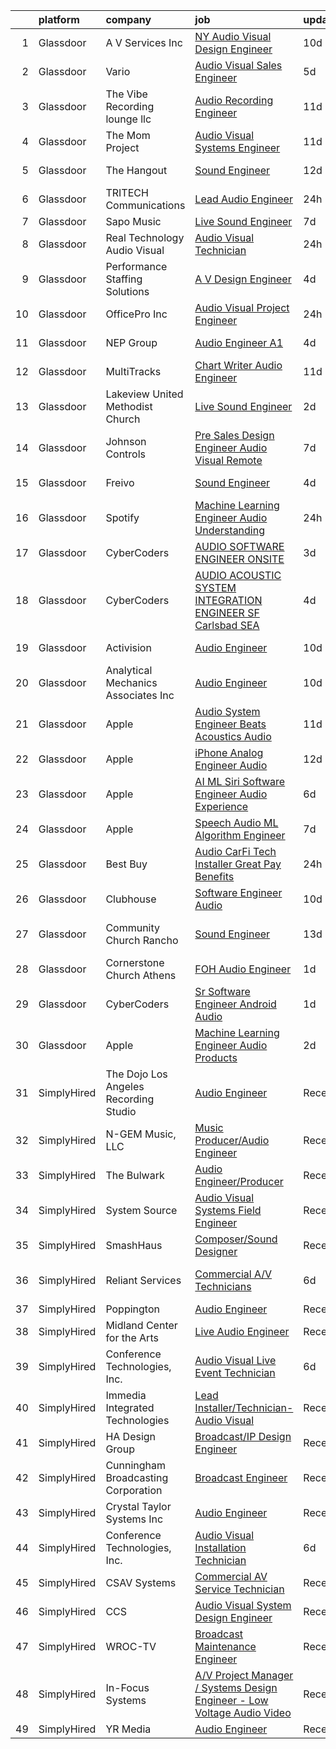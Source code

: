 

|    | platform    | company                               | job                                                                                                                                                                                                                                                                                                                                                                                                                                                                                                                                                                                                                                                                                                                                                                                                                                                                                                                                                                                                                                                                                                                                                                                                                                                                                                                                                                                                      | update_time   | location                     |
|---:|:------------|:--------------------------------------|:---------------------------------------------------------------------------------------------------------------------------------------------------------------------------------------------------------------------------------------------------------------------------------------------------------------------------------------------------------------------------------------------------------------------------------------------------------------------------------------------------------------------------------------------------------------------------------------------------------------------------------------------------------------------------------------------------------------------------------------------------------------------------------------------------------------------------------------------------------------------------------------------------------------------------------------------------------------------------------------------------------------------------------------------------------------------------------------------------------------------------------------------------------------------------------------------------------------------------------------------------------------------------------------------------------------------------------------------------------------------------------------------------------|:--------------|:-----------------------------|
|  1 | Glassdoor   | A V Services Inc                      | [ NY  Audio Visual Design Engineer](https://www.glassdoor.com/partner/jobListing.htm?pos=101&ao=1110586&s=58&guid=00000181a915423ba07ef03a087bc1c2&src=GD_JOB_AD&t=SR&vt=w&ea=1&cs=1_552aa1ea&cb=1656399152003&jobListingId=1007947559108&cpc=3C4EEAA328E8B31B&jrtk=3-0-1g6khagj1khpt801-1g6khagjfk268800-66a8b7b770e9257f--6NYlbfkN0D_KRozbKJx95I3LRYgbj09bqBDFeyQG4s8tCOB31p2DLOHeGD_9cx5Wr4SHah_ZRQfeSyEbOQAUirE1_kiyaD8q5BjoHKY8YByjhRfdx7l_pMGwymlFBbA020yV0DrMBWXCrVpgnXmB1-pu1tabBOSnvrFkrpOOdAZ-lvXy7Olslc220kGdDcErfu2DMayq5rKo-vsgXdG8H81V7lcDzMs8glqLukc1HW6cjsqDEcZ5B8_R-YGRawRToFVzzzIHdX3JoWxXNujZ0QLqxb7ysNlg2sl063MgoO7V1T94TZ0oNn8J-ARNNyvMSn2TxqHonbiuQLymceYQcOwudnOviPldE_ZxKrwOKe_2vRHYJ4d8X15PjyQD0vhcrZIbsAVuqYtIyKxCMppEdlpIfWPcWh9IJ8uMaeE7ZE36UTP-gjYd2ovCtubu2ePXC-PJyqUcPKKf0ZOvH617JfaVzbOZodTLkL9Lv_vqJJs42ERnU4oY_W7NXhFVJJ5l9JQ_-awc5wmIvZk4gHMD5-wU1G1lnUI)                                                                                                                                                                                                                                                                                                                                                                                                                                                                                                             | 10d           | New York, NY                 |
|  2 | Glassdoor   | Vario                                 | [Audio Visual Sales Engineer](https://www.glassdoor.com/partner/jobListing.htm?pos=104&ao=1110586&s=58&guid=00000181a915423ba07ef03a087bc1c2&src=GD_JOB_AD&t=SR&vt=w&ea=1&cs=1_5d394e98&cb=1656399152004&jobListingId=1007957200554&cpc=88BA482E144BE5C8&jrtk=3-0-1g6khagj1khpt801-1g6khagjfk268800-1cd875a76430fbde--6NYlbfkN0A4hgeKHdLyHgzaskNEvl2xXMVaueUT71iJOYpLYISQUMokOAxkb6e4txPs6f_S0ebvVT7mjiRIXvY5BrDZHvuKSsr0IpYfoC1TsAC_ZQuScOAhnEr9Rz-GRhmj27X-NIXUH769hQWDtwZmq8aVdcyqDKSjiBY_YyXgHRRdAo-w6Uv0R33OrIb4W-BpGXjT4kvg-ysVAIL0-pOrkRu9ia7mHpBsSV0U1K8q6hokfA_TxF1sfg5XT5n_HOhrn4biIXJs7MOAzzGuXK0B5xyW0JDOm3tXLpH2HD8qsIQn2pnee6fA62yDryE0WpUo5ZsDQYmYASkrLz75aApycH8qkzc3Wu911SvuPynBIcTbOLKiNRyYR09dXDHRdq_v-iP1wKCgriiGvhCSd9ISHpuTHZh0ZzJ6sRsgFj1kqCsCc8_OZ18iW0OSQNGCUsK0-MtCDtDyIhh5QhCPfkXhH7MlKxfznR67Ru6qAt1eTq7YiQQrUvGnZHGejq7aGtR33lFu6S0LZcRhrCa6XQ%3D%3D)                                                                                                                                                                                                                                                                                                                                                                                                                                                                                                                       | 5d            | Remote                       |
|  3 | Glassdoor   | The Vibe Recording lounge llc         | [Audio Recording Engineer](https://www.glassdoor.com/partner/jobListing.htm?pos=111&ao=1110586&s=58&guid=00000181a915423ba07ef03a087bc1c2&src=GD_JOB_AD&t=SR&vt=w&ea=1&cs=1_61150ce3&cb=1656399152005&jobListingId=1007945104382&cpc=8795CF9063CD573D&jrtk=3-0-1g6khagj1khpt801-1g6khagjfk268800-99b4986970c03688--6NYlbfkN0AVAxVjDINJEJrJHlpLjhsHnDl_GXopwSpFUamPNX3U_SUEqP2y_jbmpbt1JbWKTlvqLmQfKpFl98zRHr8ymYmYonFen-YayHZuQ_DfCErOfcEFEPAZ6qd5w0H3_J39Dxva259yOYDQdtV8ZEL2mZXtXF65qAaGmWN2criS2xPFyMOzIPhBh6ekD6OWQcpqSMUGyIQEH_b9lDgMUQ3AQoyXZDza-_jg5aLRnLhlkbOnN8CAIJm_fh2Plje6sdUxXWmbUfKmWlX6smx1LO3SSrzEEscLs7_6oTZ6c19GfS-W2PSrUFGNl-W7kZF1IfUYeckt84pr9n_jnA194IIwblLpgPIH33pOX0AkRlpMwwqIhlFtBDLy0_GE4a3P_W461N2A_N4jUUOduIK_4WLSjo6FQrBgivumPvblJ7W8UBNNeI-AJ7nWfTXTQkbulZDBIebRX-f8v-CiVqNz9_QtYD7WSoh7IVQKwk0pFB1boO8E9OEW_4Y6bXxxu-pCl0zd1Bc%3D)                                                                                                                                                                                                                                                                                                                                                                                                                                                                                                                                        | 11d           | New York, NY                 |
|  4 | Glassdoor   | The Mom Project                       | [Audio Visual Systems Engineer](https://www.glassdoor.com/partner/jobListing.htm?pos=115&ao=1110586&s=58&guid=00000181a915423ba07ef03a087bc1c2&src=GD_JOB_AD&t=SR&vt=w&cs=1_2bbd2c82&cb=1656399152005&jobListingId=1007944661856&cpc=280AB1FAEDD8D536&jrtk=3-0-1g6khagj1khpt801-1g6khagjfk268800-8d297b7f42d8961c--6NYlbfkN0BDp_epf89aHDQhKpPegNJQ_ldQpEFZQsM9OcONMGxWx6pU56EKHF58QjVdAUvn2gUvpzZk9IthuvokYIcOipronJcTOcPrHT0us9tx-90wtcUD59OyDN7-U2L4baohKg5v3Y3LbFPGSAFRjIpdKMBtycb2CJB5ll9Cca1jBsFCTMBTgpybQPkymv-31eskzRBwOuIz3KG_QDXOqGYVk0sD_rywq5-lOeNqeWXhR1-MdLuvpf0ncNQ39JtQBWXiPJPP_-UlIuG98AgBiWD_CUCpveMDkuCMyXZvc2gGC3Mn9uFg9e1cEgAitoF0gsOUQW0kjocDUTZrPr1OAIxnI5P2JVJdyN-5n0D0J1WrC96D_li0wVLVOP6rgZVQmZ2wk4IjOukLKoHbFaSnLAkuMsNB8bkX5h8C9SVVhdEITyIcdXhfxiPnbsJ56B4VGxaMoph8dnMDjmOr6Zu67_7PNuCoj0nl8Dd9uSO1eBMaDNg61xsayvbZzQl8SeiWpBW1G_QCc4qJtmOYnuX3mxJ0GKacAO4CGx3Y9kkyqunmJ79bBWhvbtpnnimCA1ALImBuIBx95Oy7kELhgA%3D%3D)                                                                                                                                                                                                                                                                                                                                                                                                                                                          | 11d           | New York, NY                 |
|  5 | Glassdoor   | The Hangout                           | [Sound Engineer](https://www.glassdoor.com/partner/jobListing.htm?pos=105&ao=1110586&s=58&guid=00000181a915423ba07ef03a087bc1c2&src=GD_JOB_AD&t=SR&vt=w&cs=1_56cf262f&cb=1656399152003&jobListingId=1007941797349&cpc=CA5E2B5B7F82281C&jrtk=3-0-1g6khagj1khpt801-1g6khagjfk268800-675acca29632c3d6--6NYlbfkN0Dklcs_avH4_PXeaTYY4cD2CxUXrHXnDcRAFPxkhkludPybpabqCb4pOKZvm-Yy40brWKAkZHC4kOFh5HjM1Iv-jKH59TjzzuSUIQ-sYYeZX4RoES0tCMd7ioO9AgG1d6v6VqV5lX4n-gRcMqGEXgCd34vgOgeDymq6rVNKl9UGpAns5_pPRoxTju9kDX5UtUTPf4AUO5YCSdA1A2CIWd_LToMx6SlsjyKZgMcVcIGslXi8aRAeWYdIQj-c7wOz8bjDK6fk1XrXb_utgc8qN9DTvA_s_5OoOyHRt9npuR0JAJwInKSexy73lLMA-TShY5SXx5GvDpqEVxucIG0Q_DBgX0-_8ghlVmqR6EXkOx8NNRAQpNnIy1M-bpnmYvm_Zf7k6P6aG4_MuLI6m3Q1TJhQ8X-8cVvnySJg_ewGvsiaW5rkqcOjR5D7QbacifTmjybeT0UwA9DSymucgZgiSrPJJTaCTLcJYdQjhe-MaADEP-KBwgNbVsFnUs3CGFyxOnBf4ThaV8D6hIIWo65MMPpG9r4lA-mqA6IkNI37pPScS-yR5dbALuc8wWJJ69kACy53YDjWotMcGdeYXbeTKRBrY6H7MEScWdoeowLXyGrnTbP5OK3K_keyblqaJ02R9gb5PDVlRLOzEyF9qhXt8eyFwF0Y-4XNpsjQ_EFmMC-wp0ZRJ9Ug-bG5sDbnImQX2ZcwecJLUryEzY7mzCa_o1bnqsnvHVX19uHLrLEZbg5eZPncukKZ20jXrXqRpL2S4Ks%3D)                                                                                                                                                                                                                                                                                       | 12d           | Myrtle Beach, SC             |
|  6 | Glassdoor   | TRITECH Communications                | [Lead Audio Engineer](https://www.glassdoor.com/partner/jobListing.htm?pos=126&ao=1136043&s=58&guid=00000181a915423ba07ef03a087bc1c2&src=GD_JOB_AD&t=SR&vt=w&ea=1&cs=1_c91563d5&cb=1656399152006&jobListingId=1007966226789&jrtk=3-0-1g6khagj1khpt801-1g6khagjfk268800-83ddc973618c04f9-)                                                                                                                                                                                                                                                                                                                                                                                                                                                                                                                                                                                                                                                                                                                                                                                                                                                                                                                                                                                                                                                                                                                | 24h           | New York, NY                 |
|  7 | Glassdoor   | Sapo Music                            | [Live Sound Engineer](https://www.glassdoor.com/partner/jobListing.htm?pos=130&ao=1136043&s=58&guid=00000181a915423ba07ef03a087bc1c2&src=GD_JOB_AD&t=SR&vt=w&ea=1&cs=1_37dba898&cb=1656399152007&jobListingId=1007951864280&jrtk=3-0-1g6khagj1khpt801-1g6khagjfk268800-fcb7a6448ded33ab-)                                                                                                                                                                                                                                                                                                                                                                                                                                                                                                                                                                                                                                                                                                                                                                                                                                                                                                                                                                                                                                                                                                                | 7d            | Miami, FL                    |
|  8 | Glassdoor   | Real Technology Audio Visual          | [Audio Visual Technician](https://www.glassdoor.com/partner/jobListing.htm?pos=118&ao=1110586&s=58&guid=00000181a915423ba07ef03a087bc1c2&src=GD_JOB_AD&t=SR&vt=w&ea=1&cs=1_333eb287&cb=1656399152006&jobListingId=1007966619746&cpc=FA84DF7EA1EC2398&jrtk=3-0-1g6khagj1khpt801-1g6khagjfk268800-0e18dce029541c2a--6NYlbfkN0BjST63HO_cL36i96nGEPqUOT3HZ6k04roLRJ2IkY2Op_uBN0wudOtw1NsEjFB3dXpM0ly2ihm0rxsIXnQIIGL4qnoCfvlW-_fxgU7cyZszW8-KYYQcj6iPF10kCmQ6prFRpaSM5Xll20hYXC4GKpzn_RsbxJqkVCBC6QdHbNNDzv5VITkupZrsHebo6WR0TwQHdO5GgJ8s1phLpVHeFlBb1mwne08DKKGYGM6rfrFE76iZkkEtvunheveLq91evPN-5bgd0e3W8nQFWLAhqcyE8mb6gxuFEQKAiH1_J2373OYYNf-y737qyrt7HKJ5XjbYWsaX0Oqca0VhsGr-bsQBCfbnIwj43ma31k9CL4pqvN5LaRIjl4WJGcFbfsK5CsWP1G1gTH8CUOD0ElPHpTk-2nN64qmC28A86-kddVhpYn4EBO6dUq35CyS_KOIWMS2V7-RCxiAzX__MMYQc3oD-OMcN6xbVDS8XWk90ok4EPhktXa0xFQLoIuTlo_IrUwE%3D)                                                                                                                                                                                                                                                                                                                                                                                                                                                                                                                                         | 24h           | Suitland, MD                 |
|  9 | Glassdoor   | Performance Staffing Solutions        | [A V Design Engineer](https://www.glassdoor.com/partner/jobListing.htm?pos=116&ao=1110586&s=58&guid=00000181a915423ba07ef03a087bc1c2&src=GD_JOB_AD&t=SR&vt=w&ea=1&cs=1_28cf4487&cb=1656399152005&jobListingId=1007959401680&cpc=1160948BCBA38B5B&jrtk=3-0-1g6khagj1khpt801-1g6khagjfk268800-39ede8f107027337--6NYlbfkN0AXoFliKwNxzh56Bt02S5rD74fUBi6QI1EUlbM42wbglNw8vVVxLQivIe2A6KbchX-Up03sFZ__uaskewCT7Yj-hFJJzeuxTq7hU8qD5Tan-fUtjOS1c_8Sq12GEAMZWI6gcodv5HQk4XYkESwoir1dR7YhZnykgd3V9fMzIXlKvK3D96QkNQMauaxTivINUx60aGVbcUwnoNMkC59VVzBSS5xXmlPVvPunMlfOp1oaP4the5OTRT1sKWkXuujnHpPvgl_FTjy7RsG_47Je8V1MumWdhqHXVjDEFcq68_k2bkrkUQ3SfD54_d8uPPlEj2UHhXP6UV_ye1X4oP6TDq27osNh5S4YftEyxd8Bfvo5plaLr7Q9JZCwR0kAijLKEEa20Oxs8kk0dKVB75eMwAVL9_bIilE4PyBtJTz3rJXglJtOi3ZECrOH0VjPlzM_K3Y33fH0VwBg0T6VGTL56WbZREi8IoZyNMdNQU-AXVJfubWdeGRZ8ok8ZCmm_SuzO40%3D)                                                                                                                                                                                                                                                                                                                                                                                                                                                                                                                                             | 4d            | Charlotte, NC                |
| 10 | Glassdoor   | OfficePro  Inc                        | [Audio Visual Project Engineer](https://www.glassdoor.com/partner/jobListing.htm?pos=110&ao=1110586&s=58&guid=00000181a915423ba07ef03a087bc1c2&src=GD_JOB_AD&t=SR&vt=w&ea=1&cs=1_b99831e8&cb=1656399152005&jobListingId=1007966790128&cpc=6A22310A23505C64&jrtk=3-0-1g6khagj1khpt801-1g6khagjfk268800-87b03e013f48fd64--6NYlbfkN0D_8t2m6d50VhCpl4Fo9khjsC-oEtwkXb0TgrV3aVXbw0OFier7LRpu8p79BSLQDTsnXwhmMM0YlCDNgOmU7C0uZzbB_yh-79RUvCSkuyC-1M8KdnSImU3HPPOrJczb4hZiSh81lB7XpNp7Bybne8dK1oeIKJH9OVJvxI2nHfP4UcHfH1XndzC3IKzBvgQL1eAOnvvrgGFPsoQivKYjzIjm7h3HsmI-u6hMvVoBUb0I0jQ4RbGF77yG7-dBp9rsFl_KfCJRQfYjV0QbViNQiFli9t8cNB7UfPty-TcQojTzU54II1F5K_48sUuTXA31CVHglegIyTLpsJ5s-1_9QjwkeOssc177OAEbZzI333aAsxA7N_wgd9uPmGHh4iqZP7lZ8Zbcm2-DAw0IkrQdTcGjDCghrOaPTZVnxR3akQoookBdWIqV0VcVeh0ybONl466Gh0i5yruu5hj2gGTDn6X8eJuZ58cKRoSWO5AgAT7rsSa0wamI2CkMC3_7edRjQfk%3D)                                                                                                                                                                                                                                                                                                                                                                                                                                                                                                                                   | 24h           | Los Angeles, CA              |
| 11 | Glassdoor   | NEP Group                             | [Audio Engineer A1](https://www.glassdoor.com/partner/jobListing.htm?pos=129&ao=1136043&s=58&guid=00000181a915423ba07ef03a087bc1c2&src=GD_JOB_AD&t=SR&vt=w&ea=1&cs=1_6a246a96&cb=1656399152007&jobListingId=1007960748460&jrtk=3-0-1g6khagj1khpt801-1g6khagjfk268800-93ec31f0eeedc6ba-)                                                                                                                                                                                                                                                                                                                                                                                                                                                                                                                                                                                                                                                                                                                                                                                                                                                                                                                                                                                                                                                                                                                  | 4d            | New York, NY                 |
| 12 | Glassdoor   | MultiTracks                           | [Chart Writer   Audio Engineer](https://www.glassdoor.com/partner/jobListing.htm?pos=128&ao=1136043&s=58&guid=00000181a915423ba07ef03a087bc1c2&src=GD_JOB_AD&t=SR&vt=w&cs=1_2b3e3b1b&cb=1656399152007&jobListingId=1007945174702&jrtk=3-0-1g6khagj1khpt801-1g6khagjfk268800-eafff6cc7ca7f3b4-)                                                                                                                                                                                                                                                                                                                                                                                                                                                                                                                                                                                                                                                                                                                                                                                                                                                                                                                                                                                                                                                                                                           | 11d           | Austin, TX                   |
| 13 | Glassdoor   | Lakeview United Methodist Church      | [Live Sound Engineer](https://www.glassdoor.com/partner/jobListing.htm?pos=108&ao=1110586&s=58&guid=00000181a915423ba07ef03a087bc1c2&src=GD_JOB_AD&t=SR&vt=w&ea=1&cs=1_2086d022&cb=1656399152004&jobListingId=1007963163267&cpc=5F655C736EBE388B&jrtk=3-0-1g6khagj1khpt801-1g6khagjfk268800-934eb1f40c151225--6NYlbfkN0Bzkuy17zoNwKMVjyusHhR7JNYo3SmelKzW8jp1Pa4Tky9YdqQTYDruHy9eVJB2m7VBbszFMWwZvIFKTQg5nS9sI9_JJWCPseFLmCmS7qJ7te2VZTgvndtqSn7c7lzyaoIIqC2VoQ5_G4i3Iy-M0m8Ijcpd8L3yk1Upufwb0rU1sp9JkWBN6mJRz3THtF_SslZEptlBVkKlaaZikAUhtZZ-CKsLotmNf4O5XZ7H_ZrI20n_soRXYUgq9NctPrmN75sTBzmY6SZkh5locQhOBUGDns7ZwyJbrh5xRwwSmjrJBDI6_9Ovksmx32elFmZsLEngVXcL0xwjzXuCjb67AoGUunKAUUiQLyktD3YbCwXqvgJEt4KNp6gdKOtHEFbquHk0rfz5CgcdbHGP-ziX_8udeEwZ1jv_3KhZ5si5O-vipOigLW2udRwju9dskRTTl8R1YWskAWvXvQg-_OO-9ahDFgs_M1vloNBTebpOFpEyGHOo941ka1Yf0TfkJYGJ9Yo%3D)                                                                                                                                                                                                                                                                                                                                                                                                                                                                                                                                             | 2d            | Sun City, AZ                 |
| 14 | Glassdoor   | Johnson Controls                      | [Pre Sales Design Engineer  Audio Visual Remote](https://www.glassdoor.com/partner/jobListing.htm?pos=106&ao=1110586&s=58&guid=00000181a915423ba07ef03a087bc1c2&src=GD_JOB_AD&t=SR&vt=w&cs=1_7400e101&cb=1656399152004&jobListingId=1007952143167&cpc=CE83898D3A5B2434&jrtk=3-0-1g6khagj1khpt801-1g6khagjfk268800-b3f02605dbb9b13b--6NYlbfkN0BiJjoAX1y632RJo0LgExWlQmIqESJcD9SmircHFj8EI1Q71FD2QN7UPy-wV1RweULECK8rGZdpcMgMtsPMEj30bZXTgUjCRjd0-d03T3R7Li5zA9aq2KuSMeYIhwDv1QhePEYm5fpdszIRdHK2LGb8Qgic8L2245-4rRbtk_1P8IS0bRmGSpvXt8p0UDDl7erYjqZZCLVSE3RmBlZhETea0-ab4LSbXmVCMEaUEU_e2aTRWMDt7nAKOyVBrXRTc9vm9bLJHGIGYbr02p97Nd38GUC-xYoBEnGjWUn2bPcUKApKpL_Ut2iPiMIRTOqaz5qLHFjgpRzhHIRxQVJ0h_DkVUPX6zcb4WhGdp89_nkTu4ADqUwtHeS1NMvJeifBZ6eOaWZ69La1KnWJVjPCG4vxqAK2Vu_ql4AM9okRHKRPtSpNgeGYojTM8TObZKqtj5qJcwyjPs6b4aHZrah7-g4Fn6ycPaQ3Ubx-Z-xWzumxSLXVLlPJs3Sh5U9Pi8PXLdM%3D)                                                                                                                                                                                                                                                                                                                                                                                                                                                                                                                       | 7d            | Roswell, GA                  |
| 15 | Glassdoor   | Freivo                                | [Sound Engineer](https://www.glassdoor.com/partner/jobListing.htm?pos=107&ao=1110586&s=58&guid=00000181a915423ba07ef03a087bc1c2&src=GD_JOB_AD&t=SR&vt=w&ea=1&cs=1_da8c748d&cb=1656399152004&jobListingId=1007960256212&cpc=7F925F5888094D6A&jrtk=3-0-1g6khagj1khpt801-1g6khagjfk268800-dcb3c1ce40abf58c--6NYlbfkN0DeyJ4CP5CzwT7broxeUwKBt3co1QwKwWitRQqJu2WRZ1ZiWaEtQwSD9V72mLcqkbYFr4PTDTMhd2HkYAy5q3mnyAyciwCD-O5PQIMS9Q5KThzj-50jTgHxSgcxpnoYsUtDyMGkywOoVmaupRLttQZOuWuECVOk-O-T0lmz2F6ZstuAs4GKfhZvCkiZiWQRzDVky73H7gC7WpA9HeHEVC9a4ZxuqAEW0QIEZh7Ol5C-nbCRRq4YU6rgv6QxUh2pAIqKT-1ileayXIQAwGC9JjffjTds3sO6h_mgeShy0fkiuneaRpM2he0QZX-tPMtyFZXbIdnVViQX3nygKej1OMQkwLNyYbkOl9El8QSOUgWYvgX0gsk9DAzKHe02SemrP7j9LPf2j821gp7Sb29LEaEVzGkDCtW3iXrgNmtEmdu3pXQIGOFr6Sz2TmeORcAndhjXvYbqX_usyUnaIfbv4ZPxQy95aoL0BCSNZuXVbCFtTdCP8KundeAjNUmEdVK-76s%3D)                                                                                                                                                                                                                                                                                                                                                                                                                                                                                                                                                  | 4d            | Middleboro, MA               |
| 16 | Glassdoor   | Spotify                               | [Machine Learning Engineer  Audio Understanding](https://www.glassdoor.com/partner/jobListing.htm?pos=125&ao=1136043&s=58&guid=00000181a915423ba07ef03a087bc1c2&src=GD_JOB_AD&t=SR&vt=w&cs=1_a8835bfb&cb=1656399152006&jobListingId=1007966430651&jrtk=3-0-1g6khagj1khpt801-1g6khagjfk268800-cf8b3597912616eb-)                                                                                                                                                                                                                                                                                                                                                                                                                                                                                                                                                                                                                                                                                                                                                                                                                                                                                                                                                                                                                                                                                          | 24h           | New York, NY                 |
| 17 | Glassdoor   | CyberCoders                           | [AUDIO SOFTWARE ENGINEER   ONSITE](https://www.glassdoor.com/partner/jobListing.htm?pos=120&ao=1110586&s=58&guid=00000181a915423ba07ef03a087bc1c2&src=GD_JOB_AD&t=SR&vt=w&ea=1&cs=1_baa21e83&cb=1656399152006&jobListingId=1007961975224&cpc=F41FEAB56D215062&jrtk=3-0-1g6khagj1khpt801-1g6khagjfk268800-b6235e2feb0b0fb5--6NYlbfkN0CpFJQzrgRR8WqXWK1qKKEqALWJw739KlKqr2H-MSI4eoBlI4EFrmor2FYZMP3muM0l2pCdR1lEkYQad70RamWRliXAwblxhpTvQzv0PCj3Pv52ZE0UmBc2zYc2lLn8YXoU1n662mAsLNK_eO1mv5bLozNhwunmvf7eKA6gi_po0JZoiACYKyF3D8-DywpE3MhAUR8euGXhz4rcwgGxC8wfJ2Oe4codT5tXPSXKWJwVtdAK9nAoDbUJ9XsQ6n_Zx1VNtPzwp7dAJAMslphL6wQv6ZLk2zYtgFnY9YwDnurWnqkxVdQoJUjxHipeQAi6N30Pzm1PHHFoHNzusSHCVKQ6CcExKTQuCrKiTl63E_loJugLN2mawfdopgLMx7RafSDJHPYox43JAkyohIl90vS5vjKLUpw9r22whxBM-nOjIMc2FI7A73NqhKQkoLHj28T5D_1ZrzsrZR_67puKfv5gJ-o1f-AlmeYLI4CftCk71t70TFAZwmzC-1mVvwbDIyj-yw4kCv5t3ZuM95OzEmNXtPAKgysfb7jKuRzvalAKVAYuK3G2KCCpJj1SQYYGaRC7c-HJdptbxeCq7v6to-93Q8nGqzAj0Cv365JEMABRtKBQHtHTr9lcfwaWrizgR_GYt9JVYkMxxKAxxXR0MNfrUl9lUtLl2ilgDLq9j0BOx0TWKkrgHvfGw6iwDVqXCh5KPPtRAyThXDM_0dbTK1ZMDXsYvf2i9bL8DGWlTszEJ8sztg8A5ymHv9nDkY_hS-wF6dumyAml0IXt-Wl-Lztg5kOk2BMB3HoYatGpdGpZIC_Pj9G0PM744J3qA3XUlMBUssQAFnEKlAqYbdXfj4rGTjSPOOVI2QycXIHcjbRcVW4effFJnGq5CuucS7ljpHz9zPePRVuS7i5aSW50D7ruo1ofjTsoHqc99JTeXhqFiBHF-PfMqiMtyhFsLMKt4m8dEoPepdCUPCjcTEoEstgXc4SNfRhkiW0%3D)                                | 3d            | San Jose, CA                 |
| 18 | Glassdoor   | CyberCoders                           | [AUDIO   ACOUSTIC SYSTEM INTEGRATION ENGINEER  SF Carlsbad  SEA ](https://www.glassdoor.com/partner/jobListing.htm?pos=121&ao=1110586&s=58&guid=00000181a915423ba07ef03a087bc1c2&src=GD_JOB_AD&t=SR&vt=w&ea=1&cs=1_cea81fc1&cb=1656399152006&jobListingId=1007959231261&cpc=334ABAF5D42DC775&jrtk=3-0-1g6khagj1khpt801-1g6khagjfk268800-5755e0051f75f908--6NYlbfkN0CpFJQzrgRR8WqXWK1qKKEqALWJw739KlKqr2H-MSI4eoBlI4EFrmor2FYZMP3muM2m1MpOtS5yr_LU8jhrgFzpR-IriCuh3QDxq2A6pDuyE9UVkFRATo_na6nVTisBw9xxrDPHWL0GsA8CVz1CizMhNBXOrN80NEYNsADboA7OO-fsDjY7rUMCaYd1kFFJ2RC05SLIIuvIrE_MkEGkUkkiVY1SOzct1JVPXXqOKmEXpucVk3p3T5t3F27Z4gURPxODiE76uUEJ_i9Q6j5yFx9hMzLrmFwMMq59CBQZBydPi5nWiZtqXGZy7O2Uej7kpbu6UKtRj0Mx-Ha8a8x2_nifZkW8fSSnwL1T82rwQFnk5CXkwvGZQQVnXUCMS8MFuHzLN7rP8h-lH4pjJoZqbgQ8YsECaqklx6LnxubCcTKPPBYTigl0rdmZATXCGze9qPeX9d9Gbncc86Vuj8nXS7YAuZwJjoX62uIbp-JdfPDdRSRZ4yWCUbWl15AFz9RAjqfVTqfv_Ws4t8ubvbLIaFhaBTreMS4CMl5tgKTcASHHXkAFAhgjwCvsmpjD0AzNqWn_TVwzGKqmVdGQLUQIkhJvS0byUKGLF6sw11f8r9bKLkv875iAAGHy7H2u2fxWOx-x8LCMlZtpDI93x83CUMJIow_DYZVSi-y3C9IgxeYuun2Z9OuGavp3or28RgCb4eQi-KM_OnKd3V9WhgQ4NYiOMIvlew9DSBvV2GBXSOigURMQjfps4bp-moXTWpwzcLFTnhQmZlBQMfnGT332siZFbMF7xAEZhdJuw6-kzAS55pyEZXO78pPr5X9nuCeHJVpyhgAeKSXIhdTvxgLePFegO7tIAVibdLHHELRaA7xJIF1lmGIqQuCXvsqRKqXF7GCmG3oXzZrDpLGJ0h8C16XDtujSJ_6COUUDLRhjuRkAAu3Q3fVdYl_rQqcndZpTbK89H9MXvCJg_NJ5NhnsEMJFe8dyjwze4RI%3D) | 4d            | South San Francisco, CA      |
| 19 | Glassdoor   | Activision                            | [Audio Engineer](https://www.glassdoor.com/partner/jobListing.htm?pos=123&ao=1136043&s=58&guid=00000181a915423ba07ef03a087bc1c2&src=GD_JOB_AD&t=SR&vt=w&cs=1_2bc9c615&cb=1656399152006&jobListingId=1007947570877&jrtk=3-0-1g6khagj1khpt801-1g6khagjfk268800-cc181edf414e04b8-)                                                                                                                                                                                                                                                                                                                                                                                                                                                                                                                                                                                                                                                                                                                                                                                                                                                                                                                                                                                                                                                                                                                          | 10d           | Los Angeles, CA              |
| 20 | Glassdoor   | Analytical Mechanics Associates  Inc  | [Audio Engineer](https://www.glassdoor.com/partner/jobListing.htm?pos=124&ao=1136043&s=58&guid=00000181a915423ba07ef03a087bc1c2&src=GD_JOB_AD&t=SR&vt=w&cs=1_a9b7df40&cb=1656399152006&jobListingId=1007947686117&jrtk=3-0-1g6khagj1khpt801-1g6khagjfk268800-24dfb34484a594a0-)                                                                                                                                                                                                                                                                                                                                                                                                                                                                                                                                                                                                                                                                                                                                                                                                                                                                                                                                                                                                                                                                                                                          | 10d           | Houston, TX                  |
| 21 | Glassdoor   | Apple                                 | [Audio System Engineer   Beats Acoustics   Audio](https://www.glassdoor.com/partner/jobListing.htm?pos=113&ao=1110586&s=58&guid=00000181a915423ba07ef03a087bc1c2&src=GD_JOB_AD&t=SR&vt=w&cs=1_fab1c373&cb=1656399152005&jobListingId=1007946395921&cpc=AC285F3A3ECA6BB0&jrtk=3-0-1g6khagj1khpt801-1g6khagjfk268800-21e9ee3c22229fe1--6NYlbfkN0BvKrLyj5gPmtZO9T8euul8TCxuuKNOtzRJOomxnwSEodTz2Bc-sPZl5OJ9R4TJsNec-GsM5itPkYUMiZ97SD77MqXyI8TTSJXPoB8wYYM4-otOhExxyVxSfwsfphh3AJq9oe8XmOMABO7CX38-IGS9xk4ZIL5Qtw7nwOgEuLFhPUDglbr0g9JjFKp3M834zZkRKCWZv5CnQAxVGjDNS9MhKhv1bELMoeu0CSow7vPSUCuSeEn17J7NjsGs05BdBBGPu7mRYOnUtY7nm-Y1H0Fj0SEON2DnqCBuzsCWYx7kVG9QEOpbPGSF8_MatPnq4Vv0WajYs6nWyc0sISmjLKdmXCvY-tSNpO0ZUGHnVLhi_vVPcLaiEe8AFMMFrrlLLAjKSBy2SfeB53RoOayjeM3wGowxsUJZmFbIblZkhp1sWwEt2CLMwRUETYVKcz1h6knMmq5fjehvzjyEvCZ8WSLLxjbsJUppV8EBS_lfvHAZXL5ynDpXPqhQriEnploXKOWYVhUowsBFrhi-9Su3UB35nT-rQDsGA1eQoS6NxixonR1DwOMXk0ZdXImFktc-iwKbNIkolrVHY4ha9CFtoLcV34KC5Qh_oROe9wJJH9E6vKcOw8-11NS4mI_WvnQZdYXZ2HNvWzX_KcMxkXwDxKXwafklOq_FtulB-6EdPuEzu343VU7btgur8F7YCyXkkrCrNPPhj9BsgxjJoWoSsW8YtyrL3IUEekVQLEVPfDni4u3bR95tVHUFpK6-4XDJSV3MHizLK7xaEBZBzJrNVsEfIgNtLFMGywT6_ISOhsJM_5NTtiuLKbRnT8aFN0d1Wz-a-KaMrkQQltkCwEXiyUA94iSWD-6tOIxtsf7TiUeDRjCAKehcS_9OOuAS_PaWFSCjTfVy-vivUZ8sKQfvf-pb3BprkDupLsgUgzs9fJOlZh8wRASS4ZrhyfjlFpJ2Iy0v1WtZuR6S6jMd_rg-M0h5Yuxf5_7NacEPuFiU3jF1XSSJZx0G0sWD)    | 11d           | Culver City, CA              |
| 22 | Glassdoor   | Apple                                 | [iPhone Analog Engineer   Audio](https://www.glassdoor.com/partner/jobListing.htm?pos=117&ao=1110586&s=58&guid=00000181a915423ba07ef03a087bc1c2&src=GD_JOB_AD&t=SR&vt=w&cs=1_d3d430b0&cb=1656399152005&jobListingId=1007943800774&cpc=451933188B21919D&jrtk=3-0-1g6khagj1khpt801-1g6khagjfk268800-43a1c2b1bd0e08d3--6NYlbfkN0BvKrLyj5gPmtZO9T8euul8TCxuuKNOtzRJOomxnwSEodTz2Bc-sPZlSXfvz6ygy0sNIMmBGq0Ge07DR5xCqZ-Np5K7OG-bfvlMCx9d2-yuvJubH-gnRqp3VFuq5FtDSM-zYmdyBB5SrTnu-MPr4BXWaBrdOr9seQ8UibLTvghnwTUN7ajNe9TchZeUGT6LGmMPR-CDQP-UHo3RuCWHMyrTMYIgpohV3CjAiut0H3Fu_Jb0hlBjeZP895mBK9L-BTDf8o60Ued2ig_b7nfzmyzRvjIv122arhBjhwXAh6HCxcC9-xjvoVWADuwTtB5uAKUs6_LPFnyFY-_5Dv2A_WYB4L9WrVgvFjhPMz2VcSr86tpswWzBeuA3r4OBaKV1XI4I1a8A6ChuycZLIFSvkTA3-g_8scMbNdjJIfWpLHHO5NhW9n2UeqSR7X_oRwMfA9YUQLim59I58mVZfZ8bAjgJWHPmfDi0BOIzy-uaXTcgBqinob-Exgtneto-VqE5MO0UWPw8qQJVqB1_z_tLPX5oXd9l6j_mM4ZgynNQhc3sBzJerT1bKMW8x3ow1KNMP2bHCuaExq17wnTypR4Si6OMKlUK9vEEgX4nyacpI133suHagemDcYPNEi03Jh-Xw4Qpq2GVBDDoasd6LR71ogID9fe0ZS4pmaiERyAUk7sCHUrHMM1NC3Pkeb9E34FEvW0nuPi0sPHY5kc3PYNYN3LEMzGSoMVWHYH4cqncV6X4qonmEtfCWo6d6RkZvOsp6G5wigwWo5cesMogdLd0qFYDmcss2UZoihyjWGdHJ-mwpesma6mocw9S3nfKlioqZ5S_CFFD7Acwq7Mf4hsooEq1-QKJYMd5ZmqiPj6Om1MXAx1eM5j4c3W-vnqIwbq6XHYsT3G2dKgbz4Gwh9fbL_EdMb7ePetLZ6TiTeilhQmVElI7DSlV70M2sJ_I0AQid5rmwuBrCMYoX_eH3G56OebM)                                                     | 12d           | Austin, TX                   |
| 23 | Glassdoor   | Apple                                 | [AI ML   Siri Software Engineer  Audio Experience](https://www.glassdoor.com/partner/jobListing.htm?pos=114&ao=1110586&s=58&guid=00000181a915423ba07ef03a087bc1c2&src=GD_JOB_AD&t=SR&vt=w&cs=1_99f74eee&cb=1656399152005&jobListingId=1007955803610&cpc=AC285F3A3ECA6BB0&jrtk=3-0-1g6khagj1khpt801-1g6khagjfk268800-7f8b805f602546e6--6NYlbfkN0BvKrLyj5gPmtZO9T8euul8TCxuuKNOtzRJOomxnwSEodTz2Bc-sPZl1dBMH13w-jOuDdk-f7H56QP6g2bk7OOCTBgEksMJ67_uUG10p_Ob0wBQK04jJ5ef5QVpBRbDcK4zEfyd2XYMJF3E77_Ctt9UCpFMTYW278ZSGzRN2mKPcUpFOFf7_c9z4c2sc2C8DNzF1jDYOIFAEto27tsA-8rJbfljzeFymf0cB4wbtPiCAJFC8fjGwpQIDlIOBv7-OYuoYz0Ma_PObGR90MuFd-bQBCILXLkArRdv7BhtxjCl4D2YauBuTCgjhvkrpgIm-nNotybgQKR-QlMep7WtdHQOTWovNw7FYeBRr6Qrc0IkMlcTlWaAKmx9kCG9FG00qVqT80PTKVUQysryP7PrQtQC_TM0UPoc1r-Cz1W77gkdWxzuSkVu-E7AKZlidll-nNb6oFzwp0SBLhGgFB5v3tCEmnqr0Xhq_e73rc1lhaalRmbq8szKOCjqiNQeSk8i-dxEREIUF0J00_dekgKzVmtmxBDcr7sYWRPHgdKKG8yvBDkvsJ6kVMrUtemNaGj8UWHMnC75_cbBoRQjipjSwk69SN1YjIbF9Fd92wCwwbYtu1oMg6fjRUxYV6g0gCeKZQW2rmqNeSP7_lPPJTVP2dVEr9EVGWI95kirK5Aw0bBvHXuakAmBCRoWdt2mI_6HVV6YZwgtwT8huV8Y7xncWjQsAR3pKpPc_CwPMK2zM2OGaWK4f4v1aoHq6Itsu89FRbWyEAZWnICyv1nMOy4J-enh9vt9_ENthaXLSlcyANgphLRsxF99KjG_r8cF6UN9klP9RY_h9w0QG7RzxMc0MfpHc0mxkp8Ujuy0nCz_nTcjMKYr1-B_-mJah14UU-u5c0QG28do9OxKE6RXZ2KTZfOjAZpkh2O9wvtQ295YYPZHG7WAXrWiE0iIWXKEWLgUcxao5kV6tyigV2khMIYotD2lM5NxvGbUFGpGN8JmjdQsEQ%3D%3D)       | 6d            | Seattle, WA                  |
| 24 | Glassdoor   | Apple                                 | [Speech   Audio ML Algorithm Engineer](https://www.glassdoor.com/partner/jobListing.htm?pos=119&ao=1110586&s=58&guid=00000181a915423ba07ef03a087bc1c2&src=GD_JOB_AD&t=SR&vt=w&cs=1_56625f3f&cb=1656399152006&jobListingId=1007950938166&cpc=8795CF9063CD573D&jrtk=3-0-1g6khagj1khpt801-1g6khagjfk268800-416ccb7ae30ec39f--6NYlbfkN0BvKrLyj5gPmtZO9T8euul8TCxuuKNOtzRJOomxnwSEodTz2Bc-sPZl29JElYHfcoRPDDLo3sHPP-K5dRcGO8rPNXUXsYzvYP5JWz9kLN0ZRg_oEN8n03VhstGnW0EBfOtfUhNkkbNxA4Urlv0cCP8cm4OieVMbhhmb8-ohIollJhGgLIjwA9oXDZPFHOMYZq6kfZc-53i8uHR0587z-_Kkr-YYgkkO3q1jPn2vbP5-ZxqYilSbRN0U8ZqSXreBwMuDLJJ6wEaKKgzmmu4UPKSys4uT9RVGR-HQCp2S5KzPemTeB1gMdz22UHs7vzkzTx2iKbgSBAoHh0wrr-PihoKTkwyGSh8iobZo_7aSxs0lfdgxr_MfDFj_VpPCoT8QZB2bpw3-FF95ja93Sjc4PCZZwFKGzzxHK_V9ak4t50iNK9mV4RFyysI61qC6QMm5lbvoFS6w4U1l0x-5fshg8qLaang_sWdq6Prfnxdt-IF5R8l8WQRDFKwDyyz79t_JMq-SmcOdu4uxwq-98KvlQq1GQJHldTYywvP347Vj9zr_vv52Hqion3STtrxW7-8K7GS5L42ZLkEEuWAfn9Z7I_FMMdVmfj71_hcp_JLW1I7WWiO1X-MDOxv0tmi49gEyfOE295UmbX_W4BA90eGi8_8Xp6X-aCCa4DXyPEYr5OyBYKsDMkDRzydmZ4oFQkK5jGsW72xHhJl29N61YaQEwzyp5yl4rMquWbMD8i4fW-g4dt4kmY6zq30q1Crsex8JXGt1q6J5XzXP1KFpd5_AnL6XbuNsENYr-o_1jQxruaoHodNAeviyRtWHnDufSHinmimB5c9viD-S_aVj1C8EQ2t-XFoweY69T-gCF37VQjwl5Q3zYpxP8oUCPVCm4mvSEziigN6OmnzGGF1lMhHgG3bGY1CviAKA5TLFIwSv-ADEKL2SXg9t3-BQjl3cg9xB2aDewXXs0mV5WA%3D%3D)                                                   | 7d            | Culver City, CA              |
| 25 | Glassdoor   | Best Buy                              | [Audio   CarFi Tech Installer  Great Pay   Benefits ](https://www.glassdoor.com/partner/jobListing.htm?pos=109&ao=1110586&s=58&guid=00000181a915423ba07ef03a087bc1c2&src=GD_JOB_AD&t=SR&vt=w&cs=1_b3e2a531&cb=1656399152004&jobListingId=1007966209489&cpc=83EE714EB2563156&jrtk=3-0-1g6khagj1khpt801-1g6khagjfk268800-cfbecd02a0b72425--6NYlbfkN0A3euUoOlcFOg58Q6nmuUh0Lnp17JpRiT8Tdiqcy7-gIycqY4ay5IM36F1mgImvTEqJgWkYO-M-UcKvlC71t0KvrotfJsCLyPn-H13HpFtXPNQzSpDrygAZc_5ZyCnJzhfP7C0P-hzqX7VsbRYhn8pvLQFmo3QlDDr9Xktvod629fF1PknKyyI-3UMahDxJ6HnsPIkw5j0CIH5LNT2XjSIPfNrqkgesKiFp-yK9h98kRq8UOURX4WE5vJmtIkYWmFU-JxzAJvJi5ao8FiyQwziEGlhw2FOEZUE09_nIV3Rba3MPFhXsQvOEVOl4XfG0iYKYcrDhgCLWmWoKn642j-44ssHnK48fRL9k5giI4S_i6obC-eZTB06QfbqQpoyvnABnUg2QYdGaS_lP0J0sdpwu8IQ7vUt4aC2slAvztmtMPxROppeRNThsh0r2-hTPsV4iOpRJZFlvY1jMGv10VP441WeDM2Wc9lPcL2Hsy640UEOigABIpQ7A8LwOARe3E9g%3D)                                                                                                                                                                                                                                                                                                                                                                                                                                                                                                                  | 24h           | Puyallup, WA                 |
| 26 | Glassdoor   | Clubhouse                             | [Software Engineer  Audio](https://www.glassdoor.com/partner/jobListing.htm?pos=127&ao=1136043&s=58&guid=00000181a915423ba07ef03a087bc1c2&src=GD_JOB_AD&t=SR&vt=w&cs=1_7c6f023f&cb=1656399152006&jobListingId=1007948431970&jrtk=3-0-1g6khagj1khpt801-1g6khagjfk268800-6d5538c8d3713167-)                                                                                                                                                                                                                                                                                                                                                                                                                                                                                                                                                                                                                                                                                                                                                                                                                                                                                                                                                                                                                                                                                                                | 10d           | Remote                       |
| 27 | Glassdoor   | Community Church Rancho               | [Sound Engineer](https://www.glassdoor.com/partner/jobListing.htm?pos=103&ao=1110586&s=58&guid=00000181a915423ba07ef03a087bc1c2&src=GD_JOB_AD&t=SR&vt=w&ea=1&cs=1_eee01e50&cb=1656399152003&jobListingId=1007939846257&cpc=A4354B06E837AE94&jrtk=3-0-1g6khagj1khpt801-1g6khagjfk268800-83ae106271ef4dd5--6NYlbfkN0Bi-g4OEguhQEx4pjzkmulzkFDPdVMQm6g82nLRMcVRUAXQonzRVMraqvZFhqHn4iOrwVvH3vjavyQ1H4pVpG0Sx8cg6YAiQ__67yn_QI9nxrG6U4M1HTCKxgTQzFwVXCl5V7NMBT19HpHVbSSivm3y3MWHj9PjpWZhDH39sbDn7fy1Qwhaoag2pbuBs-YWJhfqYVHdq2Ii_4ze_1fwrfRuz8QmLYcMEB-yf3q8h0B6v7Ti2MACNny5p7drKD0YZDGiFNNsZlF4KhdM0WlLEQ7D0YoA1cz-6e-3hvRQJ1Uy8uPLszqfwyIoMqJaqy9DiZKzfLFlBQ5zOLWnCUKk9AfSC_THLf6IfmIhrbao98vXnEezHOwf2rIWD58WHCDRs6NOlmQNaYON9HQId3FhI5Pq19shJ3xdyesS5yuw29KmrREU0tsOVeKtBzyyC4HkJvCVL_XkTVcYxCxzTqQtIKHMHWn5V9hUBxnGCEajNoyJMiPRMxH_mSXYnnnukSFQHR4%3D)                                                                                                                                                                                                                                                                                                                                                                                                                                                                                                                                                  | 13d           | Rancho Cucamonga, CA         |
| 28 | Glassdoor   | Cornerstone Church Athens             | [FOH Audio Engineer](https://www.glassdoor.com/partner/jobListing.htm?pos=102&ao=1110586&s=58&guid=00000181a915423ba07ef03a087bc1c2&src=GD_JOB_AD&t=SR&vt=w&ea=1&cs=1_b08e8a6f&cb=1656399152003&jobListingId=1007963817105&cpc=48866614B099111A&jrtk=3-0-1g6khagj1khpt801-1g6khagjfk268800-b2caec61db452df1--6NYlbfkN0Cp_WSJKd_Pz82imZmURPbhd3kYBsiZi4lpMLOH6vOlLHXZ4NTKdKhMKR347qnu_PC_l8rMAjz4bq5l-6SKyrsJ4xt9HG7iwxgywyk2wEl9Ep55iwvjExZ1kWzZ7FqmuYrtHg7SxbuqrXEBP3SKmMBEj5jQ-AsaSerUGeYN_G-MDiW9qVc5Ae1Rmkp71Rl8SogJeGGGLutJYCgHNq86FvP4ZZzuZCynUpM0A81qYUQeeIhxnYI9rPtlPYZIsDtTTJBNMNbcimyYoaWVfYMA03WTJb_T0P5BVVAPqzUpluJAOlS05L-fc8BM9yoBeoGaYgX_hPE95vQUOSrVpXkykn8iNh6WjNUNhgD951ecEHmnj40csyletBrdFzzooRcsTOHTTRyihMp2VvevJaW7W9_CDjJUNSZtcuKLspbYKYggLOWIvh8GLBWporZO3ttGun_PZ0z3P3dN4UE5c1pxn-vUwAz3H1xm7XAieJEijB7wcTYt0P36lY4W7x9dU5u0vEw%3D)                                                                                                                                                                                                                                                                                                                                                                                                                                                                                                                                              | 1d            | Athens, GA                   |
| 29 | Glassdoor   | CyberCoders                           | [Sr  Software Engineer   Android Audio](https://www.glassdoor.com/partner/jobListing.htm?pos=122&ao=1110586&s=58&guid=00000181a915423ba07ef03a087bc1c2&src=GD_JOB_AD&t=SR&vt=w&ea=1&cs=1_21cc2e86&cb=1656399152006&jobListingId=1007963884682&cpc=2CAED5C921A5F994&jrtk=3-0-1g6khagj1khpt801-1g6khagjfk268800-ea015c8f8a4b51e4--6NYlbfkN0CpFJQzrgRR8WqXWK1qKKEqALWJw739KlKqr2H-MSI4eoBlI4EFrmor2FYZMP3muM0-lEZjpnVt1AFkJ50x60gmlryvrL8ME_3O8Y-C4EwNulrF1XoRUnI6ALU_lptaNLs_Gyj7dUSlKr7me3KY9JxPX4w39O_q3B2VCWcnABCgY9JBFW7i9VqMMpWKaxx7IpkvARN2ArPGpesJG24VTrvv2fTcoszJHsULKWYaiYPbMAqf_L6zboBTG79ceKBWQfQIzZgZ2iu7LQVKD7eS7eLciUpV-2kHZS4yikFAsEzDqUca-wjkzNbu593LmU2Jpq7_lGt1m3R5nCcHQk3tnYtRCADNcRE4pS0BELqkWnoMFgDVIqQp-i8LR9XFMnnF2TqMAKsTrxrawwQiZ1s351nDJ5zMYsC3OF2zbePS29HJe8Zj4_6ju_Z1ho8qHbXWO3SgGxhCBOMcWbuggRB3ssL33AdCi7oxVdrEpPHndyWhH4xYm5GtOgfo9vzqtrI16xOAUbmw3ZYRMwmZWT4NPz1a-oWi0hZAHlwTjnqWbCqhgHKXCzTfuWtrcw-LtKu0z9QSToyAAF6oSgfZgQfvCeF0fhwbddGZoi5ZRNKK-P3NpeBRrGcKKLTkKWY1B1UDPlrc1cVVABFR5boMsCno8emXL9HE0bWq-rW4veomHCoRQJ-pBVfQYxQSImzwGFo3vUWZqUXB4tRaTygqOfJPS4tX1RIDTuGJmtIfKlI4znrsx07y1pIQ1WZf7cBg7JGuHxCjXN_JKwMXyETOc0JY-Fg-mUW273FbH6Hyl7fMEu9r4hAOZxJF6UU9U3SpvGOQPRFOp-JGlffLd2f6oF3s8cuDtGhb12Wx3lrvEh1nOwU1rp5w9gbNogxZCiec1xqi-h4UPCxOL8OVq_03nOmgy8pjOs-z80zuNlSF1XTaVrZwSUHk13q7O5U6tqIG_MCe-X8ibEufRv6etCZm_4zT3U61pWxzhaISzH4%3D)                           | 1d            | Encinitas, CA                |
| 30 | Glassdoor   | Apple                                 | [Machine Learning Engineer  Audio Products](https://www.glassdoor.com/partner/jobListing.htm?pos=112&ao=1110586&s=58&guid=00000181a915423ba07ef03a087bc1c2&src=GD_JOB_AD&t=SR&vt=w&cs=1_a308e88f&cb=1656399152005&jobListingId=1007963574780&cpc=FA84DF7EA1EC2398&jrtk=3-0-1g6khagj1khpt801-1g6khagjfk268800-c49561d505b56c66--6NYlbfkN0BvKrLyj5gPmtZO9T8euul8TCxuuKNOtzRJOomxnwSEodTz2Bc-sPZl8WPllYOnI2hdnddGV9WK-yG4EctdurmsYwC992_5eXYIZR5lJ9xYBk_c5lstKlbpnEOWoZXcRo7NjLf_0wBQDP3kvrgQQTOpgCWfN13f-FPi62jZtSX6_ZEIRRibba17Dl8DgiNxxSMby6vMGy5hNw-dxSItcVswwZGVg0XbwhO52qMnBR1h1RPt2fxTvkgTBgpWir7awZmYSekiLgCVssNOLlT-pTQmfg3OfMxolevU-KhYcBiUajZSkHoFd_fMfIYR2ic1_17ppwb-CZFimYMCz507FSwO-a77z4IDt46yxcQnesO_nik6L8NJU-y1QVsxW_te85qtQPKh-8_CYZQAsj2Pz575_E5jwCgFex2hs-K0uSBPhwyRf1QdsJA7uSrPNe9wetyNfydUK6nTN0_LUXoIvPrGdkDkagWxf0nc69YiEJXyN60WgP_D2zIcUVSiK15ta1orwtDYqjqu37ZAC0IvfHfc5cPUVqxjePw4wRmHmDe4WfuwcVoYZugoQ5u2SjOdDv6Xup0X93LoApktCIZ7Gezo_PPv3wZ6d-NzCM7Q4ZuOIyNXCVwvUuatvC8A_ewgE_vdjY127S7EdbSvYjmUr3UhY2ep8iqVIdsnZhf_GHpZOgEggVz7teg7hkCcNT8HwzNxhZEL6INDDmEGH78bGyoDR_w4sDZEZcP7kgurCmFykYKVUo3G43X3Yf-Lwk31qwdw2amzLHgKVFC7BDPfR7fkMwfMnt2GB4JSMHzyP61MyPltTh2IKNdRIy7xHQDlt065NOC2WXzYw_LYrqanPzxDUsqHFPF7vFhcFv21aYGefuNKbiPV95xUC9m-P6gs1mVKKNeWpJlDQXijoQ5dgki_NVvlMcwVZxEUUpxBP3dZrPVWWerIp1lhsG77OpQ9wF-U5Jo0LhnwAD0-r4VJPZXwIH83sKKpB1OTuDaBT0wFsA%3D%3D)              | 2d            | San Diego, CA                |
| 31 | SimplyHired | The Dojo Los Angeles Recording Studio | [Audio Engineer](https://www.simplyhired.com/job/iXh5sP5GVfZbtQJRk_3X9L4FWZySVyQP5ElAUVU7d2atlI1F-QEf1A?q=audio+engineer)                                                                                                                                                                                                                                                                                                                                                                                                                                                                                                                                                                                                                                                                                                                                                                                                                                                                                                                                                                                                                                                                                                                                                                                                                                                                                | Recently      | Los Angeles, CA              |
| 32 | SimplyHired | N-GEM Music, LLC                      | [Music Producer/Audio Engineer](https://www.simplyhired.com/job/Ezwa4jEajZ7pguMTILcySEmg7Pz97pN4Z54HItsH2bknDEZXVVTfQw?q=audio+engineer)                                                                                                                                                                                                                                                                                                                                                                                                                                                                                                                                                                                                                                                                                                                                                                                                                                                                                                                                                                                                                                                                                                                                                                                                                                                                 | Recently      | Remote                       |
| 33 | SimplyHired | The Bulwark                           | [Audio Engineer/Producer](https://www.simplyhired.com/job/n_62sdMl_VyX80lOQG59KPB-afVH60nnAEc0ODDMsv6ZadDCgjjCcg?q=audio+engineer)                                                                                                                                                                                                                                                                                                                                                                                                                                                                                                                                                                                                                                                                                                                                                                                                                                                                                                                                                                                                                                                                                                                                                                                                                                                                       | Recently      | Remote                       |
| 34 | SimplyHired | System Source                         | [Audio Visual Systems Field Engineer](https://www.simplyhired.com/job/xVBqUv_Jb7WJWKXZWvKMDvPPRs-yjpNF3jAs9pIqje1SIoBa9tk9Yw?q=audio+engineer)                                                                                                                                                                                                                                                                                                                                                                                                                                                                                                                                                                                                                                                                                                                                                                                                                                                                                                                                                                                                                                                                                                                                                                                                                                                           | Recently      | Hunt Valley, MD              |
| 35 | SimplyHired | SmashHaus                             | [Composer/Sound Designer](https://www.simplyhired.com/job/5TV44fqNq9OE9PTw8D83ASmeufu-2onYgJ8O5l4Y0t9TzOHHgUVKrQ?q=audio+engineer)                                                                                                                                                                                                                                                                                                                                                                                                                                                                                                                                                                                                                                                                                                                                                                                                                                                                                                                                                                                                                                                                                                                                                                                                                                                                       | Recently      | Remote                       |
| 36 | SimplyHired | Reliant Services                      | [Commercial A/V Technicians](https://www.simplyhired.com/job/sPUjphSNrsIO0K244c7riXsFHsmPObpZs4QiHkDnSlVhKnMtzw3a4g?q=audio+engineer)                                                                                                                                                                                                                                                                                                                                                                                                                                                                                                                                                                                                                                                                                                                                                                                                                                                                                                                                                                                                                                                                                                                                                                                                                                                                    | 6d            | Des Moines, IA +6 locations  |
| 37 | SimplyHired | Poppington                            | [Audio Engineer](https://www.simplyhired.com/job/urBt4Pn76W8KKe0UX_EPLLFxp6zkRRzKV1tI-y7on61QsQyvVQXMSA?q=audio+engineer)                                                                                                                                                                                                                                                                                                                                                                                                                                                                                                                                                                                                                                                                                                                                                                                                                                                                                                                                                                                                                                                                                                                                                                                                                                                                                | Recently      | Cody, WY                     |
| 38 | SimplyHired | Midland Center for the Arts           | [Live Audio Engineer](https://www.simplyhired.com/job/Z-3S28RphvWUnPVA8aMqk_h3d-s_1xLJJ7dN0CiPBshUhmVpJvdyfw?q=audio+engineer)                                                                                                                                                                                                                                                                                                                                                                                                                                                                                                                                                                                                                                                                                                                                                                                                                                                                                                                                                                                                                                                                                                                                                                                                                                                                           | Recently      | Midland, MI                  |
| 39 | SimplyHired | Conference Technologies, Inc.         | [Audio Visual Live Event Technician](https://www.simplyhired.com/job/yd9Xkx0nrvYxxfsVNspxHt0MdEP_aWufSURhX5GgpZFKXBxT9korZw?q=audio+engineer)                                                                                                                                                                                                                                                                                                                                                                                                                                                                                                                                                                                                                                                                                                                                                                                                                                                                                                                                                                                                                                                                                                                                                                                                                                                            | 6d            | Des Moines, IA +6 locations  |
| 40 | SimplyHired | Immedia Integrated Technologies       | [Lead Installer/Technician-Audio Visual](https://www.simplyhired.com/job/IL_TH2SXPlz2tOw2DDE_I22xSpEewZlkJne33ZaAXd-CmCI5oTmI_A?q=audio+engineer)                                                                                                                                                                                                                                                                                                                                                                                                                                                                                                                                                                                                                                                                                                                                                                                                                                                                                                                                                                                                                                                                                                                                                                                                                                                        | Recently      | Scottsdale, AZ               |
| 41 | SimplyHired | HA Design Group                       | [Broadcast/IP Design Engineer](https://www.simplyhired.com/job/zhhgZWf-DO_bs4uyVaD5PndjTMRWo-7-u4ftaNAl0jgW23ZSe0AuwQ?q=audio+engineer)                                                                                                                                                                                                                                                                                                                                                                                                                                                                                                                                                                                                                                                                                                                                                                                                                                                                                                                                                                                                                                                                                                                                                                                                                                                                  | Recently      | Springfield, VA              |
| 42 | SimplyHired | Cunningham Broadcasting Corporation   | [Broadcast Engineer](https://www.simplyhired.com/job/JieQNbx6PaS0O72d7ychTJ5jsGsflKZYvOobHB_YWy02noFYBdL1Mg?q=audio+engineer)                                                                                                                                                                                                                                                                                                                                                                                                                                                                                                                                                                                                                                                                                                                                                                                                                                                                                                                                                                                                                                                                                                                                                                                                                                                                            | Recently      | Birmingham, AL               |
| 43 | SimplyHired | Crystal Taylor Systems Inc            | [Audio Engineer](https://www.simplyhired.com/job/LhUCvXc8AQWQcD0TGVZasBb9SNg6lz7uzKz2Ilor3DNMxpShNP91Dg?q=audio+engineer)                                                                                                                                                                                                                                                                                                                                                                                                                                                                                                                                                                                                                                                                                                                                                                                                                                                                                                                                                                                                                                                                                                                                                                                                                                                                                | Recently      | Brentwood, TN                |
| 44 | SimplyHired | Conference Technologies, Inc.         | [Audio Visual Installation Technician](https://www.simplyhired.com/job/nLm3GlAGBBjmXf_txlXY1CCa2WTTsmFnN4CvmAH_X7zsfwBqYF2PBg?q=audio+engineer)                                                                                                                                                                                                                                                                                                                                                                                                                                                                                                                                                                                                                                                                                                                                                                                                                                                                                                                                                                                                                                                                                                                                                                                                                                                          | 6d            | Des Moines, IA +18 locations |
| 45 | SimplyHired | CSAV Systems                          | [Commercial AV Service Technician](https://www.simplyhired.com/job/uDcFq3a__3A10BLvwu6qdvZZEB40OE1yVo5xc-yd3xbgd8ZGINyqLw?q=audio+engineer)                                                                                                                                                                                                                                                                                                                                                                                                                                                                                                                                                                                                                                                                                                                                                                                                                                                                                                                                                                                                                                                                                                                                                                                                                                                              | Recently      | Colts Neck, NJ               |
| 46 | SimplyHired | CCS                                   | [Audio Visual System Design Engineer](https://www.simplyhired.com/job/ary5z9j2es4oPMAOjusLJHyf7K-36e4_CuOld61njGzpItTv9_0cKA?q=audio+engineer)                                                                                                                                                                                                                                                                                                                                                                                                                                                                                                                                                                                                                                                                                                                                                                                                                                                                                                                                                                                                                                                                                                                                                                                                                                                           | Recently      | Denver, CO                   |
| 47 | SimplyHired | WROC-TV                               | [Broadcast Maintenance Engineer](https://www.simplyhired.com/job/65H1c8chkx4pjemUfnCICe5yHDE5HpsR2S6qbyDTSm6MpV1rbRGeJw?q=audio+engineer)                                                                                                                                                                                                                                                                                                                                                                                                                                                                                                                                                                                                                                                                                                                                                                                                                                                                                                                                                                                                                                                                                                                                                                                                                                                                | Recently      | Rochester, NY                |
| 48 | SimplyHired | In-Focus Systems                      | [A/V Project Manager / Systems Design Engineer - Low Voltage Audio Video](https://www.simplyhired.com/job/V24z7mqk7gqUhPMf0WBcNbvrL_rcQJbqnphwHjaO21G9kK8dNQsyHw?q=audio+engineer)                                                                                                                                                                                                                                                                                                                                                                                                                                                                                                                                                                                                                                                                                                                                                                                                                                                                                                                                                                                                                                                                                                                                                                                                                       | Recently      | Minneapolis-Saint Paul, MN   |
| 49 | SimplyHired | YR Media                              | [Audio Engineer](https://www.simplyhired.com/job/gKNBymImY7jcq4V_YGxc-U8-l1asEIaPVIC0y_fxusxmSTGrFF7yjA?q=audio+engineer)                                                                                                                                                                                                                                                                                                                                                                                                                                                                                                                                                                                                                                                                                                                                                                                                                                                                                                                                                                                                                                                                                                                                                                                                                                                                                | Recently      | Remote                       |
